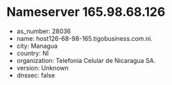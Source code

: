 # Nameserver 165.98.68.126

* as_number: 28036
* name: host126-68-98-165.tigobusiness.com.ni.
* city: Managua
* country: NI
* organization: Telefonia Celular de Nicaragua SA.
* version: Unknown
* dnssec: false
